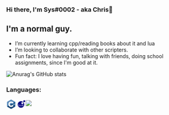 ### Hi there, I'm Sys#0002 - aka Chris👋


## I'm a normal guy.

-  I’m currently learning cpp/reading books about it and lua
-  I’m looking to collaborate with other scripters.
-  Fun fact: I love having fun, talking with friends, doing school assignments, since I'm good at it.

![Anurag's GitHub stats](https://github-readme-stats.vercel.app/api?username=Sys0002&show_icons=true&theme=radical)
<br />

### Languages:
<img align="center" style="padding=0;" src="https://komarev.com/ghpvc/?username=Sys0002"/> 
<img align="left" alt="C++" width="26px" src="https://raw.githubusercontent.com/github/explore/main/topics/cpp/cpp.png" />
<img align="left" alt="Lua" width="26px" src="https://raw.githubusercontent.com/github/explore/main/topics/lua/lua.png" />


<br />
<br />


